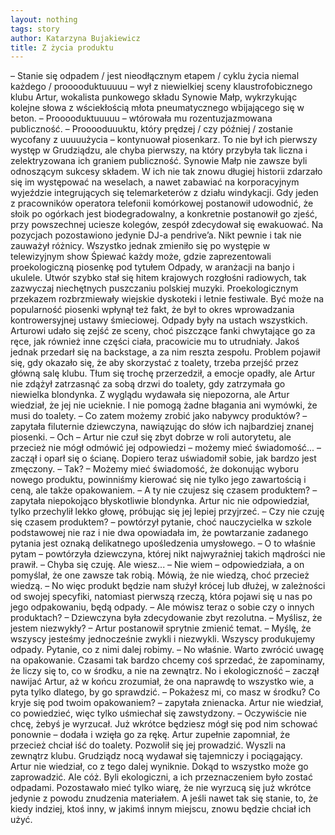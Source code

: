 ```yaml
---
layout: nothing
tags: story
author: Katarzyna Bujakiewicz
title: Z życia produktu
---
```

– Stanie się odpadem / jest nieodłącznym etapem / cyklu życia niemal każdego / prooooduktuuuuu – wył z niewielkiej sceny klaustrofobicznego klubu Artur, wokalista punkowego składu Synowie Małp, wykrzykując kolejne słowa z wściekłością młota pneumatycznego wbijającego się w beton.
– Prooooduktuuuuu – wtórowała mu rozentuzjazmowana publiczność.
– Prooooduuuktu, który prędzej / czy później / zostanie wycofany z uuuuużycia – kontynuował piosenkarz.
To nie był ich pierwszy występ w Grudziądzu, ale chyba pierwszy, na który przybyła tak liczna i zelektryzowana ich graniem publiczność. Synowie Małp nie zawsze byli odnoszącym sukcesy składem. W ich nie tak znowu długiej historii zdarzało się im występować na weselach, a nawet zabawiać na korporacyjnym wyjeździe integrujących się telemarketerów z działu windykacji. Gdy jeden z pracowników operatora telefonii komórkowej postanowił udowodnić, że słoik po ogórkach jest biodegradowalny, a konkretnie postanowił go zjeść, przy powszechnej uciesze kolegów, zespół zdecydował się ewakuować. Na pozycjach pozostawiono jedynie DJ-a pendrive’a. Nikt pewnie i tak nie zauważył różnicy.
Wszystko jednak zmieniło się po występie w telewizyjnym show Śpiewać każdy może, gdzie zaprezentowali proekologiczną piosenkę pod tytułem Odpady, w aranżacji na banjo i ukulele. Utwór szybko stał się hitem krajowych rozgłośni radiowych, tak zazwyczaj niechętnych puszczaniu polskiej muzyki. Proekologicznym przekazem rozbrzmiewały wiejskie dyskoteki i letnie festiwale. Być może na popularność piosenki wpłynął też fakt, że był to okres wprowadzania kontrowersyjnej ustawy śmieciowej. Odpady były na ustach wszystkich.
Arturowi udało się zejść ze sceny, choć piszczące fanki chwytające go za ręce, jak również inne części ciała, pracowicie mu to utrudniały. Jakoś jednak przedarł się na backstage, a za nim reszta zespołu. Problem pojawił się, gdy okazało się, że aby skorzystać z toalety, trzeba przejść przez główną salę klubu. Tłum się trochę przerzedził, a emocje opadły, ale Artur nie zdążył zatrzasnąć za sobą drzwi do toalety, gdy zatrzymała go niewielka blondynka. Z wyglądu wydawała się niepozorna, ale Artur wiedział, że jej nie ucieknie. I nie pomogą żadne błagania ani wymówki, że musi do toalety.
– Co zatem możemy zrobić jako nabywcy produktów? – zapytała filuternie dziewczyna, nawiązując do słów ich najbardziej znanej piosenki.
– Och – Artur nie czuł się zbyt dobrze w roli autorytetu, ale przecież nie mógł odmówić jej odpowiedzi – możemy mieć świadomość... – zaczął i oparł się o ścianę. Dopiero teraz uświadomił sobie, jak bardzo jest zmęczony.
– Tak?
– Możemy mieć świadomość, że dokonując wyboru nowego produktu, powinniśmy kierować się nie tylko jego zawartością i ceną, ale także opakowaniem.
– A ty nie czujesz się czasem produktem? – zapytała niepokojąco błyskotliwie blondynka.
Artur nic nie odpowiedział, tylko przechylił lekko głowę, próbując się jej lepiej przyjrzeć.
– Czy nie czuję się czasem produktem? – powtórzył pytanie, choć nauczycielka w szkole podstawowej nie raz i nie dwa opowiadała im, że powtarzanie zadanego pytania jest oznaką delikatnego upośledzenia umysłowego.
– O to właśnie pytam – powtórzyła dziewczyna, której nikt najwyraźniej takich mądrości nie prawił.
– Chyba się czuję. Ale wiesz...
– Nie wiem – odpowiedziała, a on pomyślał, że one zawsze tak robią. Mówią, że nie wiedzą, choć przecież wiedzą.
– No więc produkt będzie nam służył krócej lub dłużej, w zależności od swojej specyfiki, natomiast pierwszą rzeczą, która pojawi się u nas po jego odpakowaniu, będą odpady.
– Ale mówisz teraz o sobie czy o innych produktach? – Dziewczyna była zdecydowanie zbyt rezolutna.
– Myślisz, że jestem niezwykły? – Artur postanowił sprytnie zmienić temat.
– Myślę, że wszyscy jesteśmy jednocześnie zwykli i niezwykli. Wszyscy produkujemy odpady. Pytanie, co z nimi dalej robimy.
– No właśnie. Warto zwrócić uwagę na opakowanie. Czasami tak bardzo chcemy coś sprzedać, że zapominamy, że liczy się to, co w środku, a nie na zewnątrz. No i ekologiczność – zaczął nawijać Artur, aż w końcu zrozumiał, że ona naprawdę to wszystko wie, a pyta tylko dlatego, by go sprawdzić.
– Pokażesz mi, co masz w środku? Co kryje się pod twoim opakowaniem? – zapytała znienacka.
Artur nie wiedział, co powiedzieć, więc tylko uśmiechał się zawstydzony.
– Oczywiście nie chcę, żebyś je wyrzucał. Już wkrótce będziesz mógł się pod nim schować ponownie – dodała i wzięła go za rękę.
Artur zupełnie zapomniał, że przecież chciał iść do toalety. Pozwolił się jej prowadzić. Wyszli na zewnątrz klubu. Grudziądz nocą wydawał się tajemniczy i pociągający. Artur nie wiedział, co z tego dalej wyniknie. Dokąd to wszystko może go zaprowadzić. Ale cóż. Byli ekologiczni, a ich przeznaczeniem było zostać odpadami. Pozostawało mieć tylko wiarę, że nie wyrzucą się już wkrótce jedynie z powodu znudzenia materiałem. A jeśli nawet tak się stanie, to, że kiedy indziej, ktoś inny, w jakimś innym miejscu, znowu będzie chciał ich użyć.
